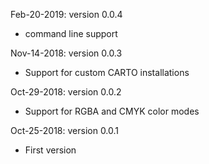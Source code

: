 Feb-20-2019: version 0.0.4
  - command line support
  
Nov-14-2018: version 0.0.3
  - Support for custom CARTO installations

Oct-29-2018: version 0.0.2
 - Support for RGBA and CMYK color modes

Oct-25-2018: version 0.0.1
 - First version
